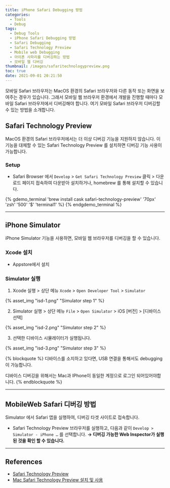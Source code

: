 ```yaml
---
title: iPhone Safari Debugging 방법
categories:
  - Tools
  - Debug
tags:
  - Debug Tools
  - iPhone Safari Debugging 방법
  - Safari Debugging
  - Safari Technology Preview
  - Mobile web Debugging
  - 아이폰 사파리를 디버깅하는 방법
  - 모바일 웹 디버깅
thumbnail: /images/safaritechnologypreview.png
toc: true
date: 2021-09-01 20:21:50
---
```


모바일 Safari 브라우저는 MacOS 환경의 Safari 브라우저와 다른 동작 또는 화면을 보여주는 경우가 있습니다.
그래서 모바일 웹 브라우저 환경에서 개발을 진행할 때마다 모바일 Safari 브라우저에서 디버깅해야 합니다.
여기 모바일 Safari 브라우저 디버깅할 수 있는 방법을 소개합니다.

<!-- more -->

## Safari Technology Preview

MacOS 환경의 Safari 브라우저에서는 더 이상 디버깅 기능을 지원하지 않습니다.
이 기능을 대체할 수 있는 Safari Technology Preview 를 설치하면 디버깅 기능 사용이 가능합니다.

### Setup

- Safari Browser 에서 `Develop` > `Get Safari Technology Preview` 클릭 > 다운로드 페이지 접속하여 다운받아 설치하거나, homebrew 를 통해 설치할 수 있습니다.

{% gdemo_terminal 'brew install cask safari-technology-preview' '70px' 'zsh' '500' '$' 'terminal1' %}
{% endgdemo_terminal %}

---

## iPhone Simulator

iPhone Simulator 기능을 사용하면, 모바일 웹 브라우저를 디버깅을 할 수 있습니다.

### Xcode 설치

- Appstore에서 설치

### Simulator 실행

1. Xcode 실행 > 상단 메뉴 `Xcode` > `Open Developer Tool` > `Simulator`

{% asset_img "isd-1.png" "Simulator step 1" %}

2. Simulator 실행 > 상단 메뉴 `File` > `Open Simulator` > iOS [버전] > [디바이스 선택]

{% asset_img "isd-2.png" "Simulator step 2" %}

3. 선택한 디바이스 시뮬레이터가 실행됩니다.

{% asset_img "isd-3.png" "Simulator step 3" %}

{% blockquote %}
디바이스를 소지하고 있다면, USB 연결을 통해서도 debugging이 가능합니다.

디바이스 디버깅을 위해서는 Mac과 IPhone이 동일한 계정으로 로그인 되어있어야합니다.
{% endblockquote %}

---

## MobileWeb Safari 디버깅 방법

Simulator 에서 Safari 앱을 실행하여, 디버깅 타겟 사이트로 접속합니다.

- Safari Technology Preview 브라우저를 실행하고, 다음과 같이 `Develop > Simulator - iPhone …` 를 선택합니다. **→ 디버깅 가능한 Web Inspector가 실행된 것을 확인 할 수 있습니다.**

---

## References

- [Safari Technology Preview](https://developer.apple.com/safari/technology-preview/)
- [Mac Safari Technology Preview 설치 및 사용](https://rkatk1523.tistory.com/8)
